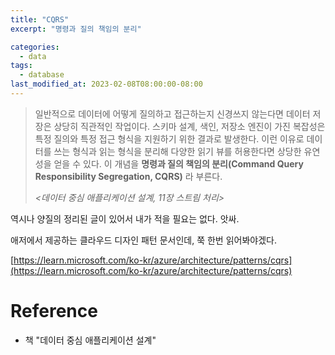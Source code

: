 ```yaml
---
title: "CQRS"
excerpt: "명령과 질의 책임의 분리"

categories:
  - data
tags:
  - database
last_modified_at: 2023-02-08T08:00:00-08:00
---
```


> 일반적으로 데이터에 어떻게 질의하고 접근하는지 신경쓰지 않는다면 데이터 저장은 상당히 직관적인 작업이다. 
> 스키마 설계, 색인, 저장소 엔진이 가진 복잡성은 특정 질의와 특정 접근 형식을 지원하기 위한 결과로 발생한다.
> 이런 이유로 데이터를 쓰는 형식과 읽는 형식을 분리해 다양한 읽기 뷰를 허용한다면 상당한 유연성을 얻을 수 있다.
> 이 개념을 **명령과 질의 책임의 분리(Command Query Responsibility Segregation, CQRS)** 라 부른다.
> 
> *<데이터 중심 애플리케이션 설계, 11장 스트림 처리>*

역시나 양질의 정리된 글이 있어서 내가 적을 필요는 없다. 앗싸.

애저에서 제공하는 클라우드 디자인 패턴 문서인데, 쭉 한번 읽어봐야겠다.

[https://learn.microsoft.com/ko-kr/azure/architecture/patterns/cqrs](https://learn.microsoft.com/ko-kr/azure/architecture/patterns/cqrs)

# Reference
- 책 "데이터 중심 애플리케이션 설계"